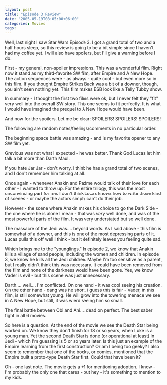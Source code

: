 ```yaml
---
layout: post
title: "Episode 3 Review"
date: "2005-05-19T08:05:00+06:00"
categories: Movies 
tags: 
---
```


Well, last night I saw Star Wars Episode 3. I got a grand total of two and a half hours sleep, so this review is going to be a bit simple since I haven't had my coffee yet. I will also have spoilers, but I'll give a warning before I do.

First - my general, non-spoiler impressions. This was a wonderful film. Right now it stand as my third-favorite SW film, after Empire and A New Hope. The action sequences were - as always - quite cool - but even more so in this film. If you thought Empire Strikes Back was a bit of a downer, though, you ain't seen nothing yet. This film makes ESB look like a Telly Tubby show. 

In summary - I thought the first two films were ok, but I never felt they "fit" very well into the overall SW story. This one seems to fit perfectly. It is what I would have imagined the prequel to A New Hope would have been.

And now for the spoilers. Let me be clear: SPOILERS! SPOILERS! SPOILERS!

The following are random notes/feelings/comments in no particular order.

The beginning space battle was amazing - and is my favorite opener to any SW film yet. 

Grevious was not what I expected - he was better. Thank God Lucas let him talk a bit more than Darth Maul.

If you hate Jar Jar - don't worry. I think he has a grand total of two scenes, and I don't remember him talking at all.

Once again - whenever Anakin and Padme would talk of their love for each other - I wanted to throw up. For the entire trilogy, this was the most unconvincing part for me. I don't think Lucas knows how to write those kind of scenes - or maybe the actors simply can't do their job.

However - the scene where Anakin makes his choice to go the Dark Side - the one where he is alone I mean - that was <i>very</i> well done, and was of the most powerful parts of the film. It was very understated but so well done.

The massacre of the Jedi was.... beyond words. As I said above - this film is somewhat of a downer, and this is one of the most depressing parts of it. Lucas pulls this off well I think - but it definitely leaves you feeling quite sad. 

Which brings me to the "younglings." In episode 2, we know that Anakin kills a village of sand people, including the women and children. In episode 3, we know he kills all the Jedi children.  Maybe I'm too sensitive as a parent, but I really didn't think this was necessary. It could have been removed from the film and none of the darkness would have been gone. Yes, we know Vader is evil - but this scene was just unnecessary.

Darth.... well.... I'm conflicted. On one hand - it was cool seeing his creation. On the other hand - dang was he short. I guess this is fair - Vader, in this film, is still somewhat young. He will grow into the towering menace we see in A New Hope, but still, it was wierd seeing him so small. 

The final battle between Obi and Ani.... dead on perfect. The best saber fight in all 6 movies.

So here is a question. At the end of the movie we see the Death Star being worked on. We know they don't finish for 18 or so years, when Luke is a young man. Yet the second Death Star is done (or operational at least) in Jedi - which I'm guessing is 5 or so years later. Is this just an example of the Empire learning from the first construction? Or am I being too geeky? I also seem to remember that one of the books, or comics, mentioned that the Empire built a proto-type Death Star first. Could that have been it?

Oh - one last note. The movie gets a +1 for mentioning adoption. I know - I'm probably the only one that cares - but hey - it's something to mention to my kids.